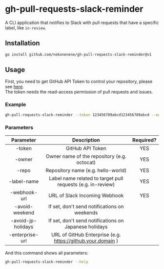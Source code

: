 # gh-pull-requests-slack-reminder

A CLI application that notifies to Slack with pull requests that have a specific label, like `in-review`.


## Installation

```sh
go install github.com/nekonenene/gh-pull-requests-slack-reminder@v1
```

## Usage

First, you need to get GitHub API Token to control your repository, please see [here](https://docs.github.com/authentication/keeping-your-account-and-data-secure/creating-a-personal-access-token).  
The token needs the read-access permission of pull requests and issues.

### Example

```sh
gh-pull-requests-slack-reminder --token 123456789abcd123456789abcd --owner nekonenene --repo my-repository-name --label-name "in-review" --webhook-url https://hooks.slack.com/services/XXXXXXXX --avoid-weekend
```

### Parameters

| Parameter | Description | Required? |
|:---:|:---:|:---:|
|-token| GitHub API Token | YES |
|-owner| Owner name of the repository (e.g. octocat) | YES |
|-repo| Repository name (e.g. hello-world) | YES |
|-label-name| Label name related to target pull requests (e.g. in-review) | YES |
|-webhook-url| URL of Slack Incoming Webhook | YES |
|-avoid-weekend| If set, don't send notifications on weekends |  |
|-avoid-jp-holidays| If set, don't send notifications on Japanese holidays |  |
|-enterprise-url| URL of GitHub Enterprise (e.g. https://github.your.domain ) |  |

And this command shows all parameters:

```sh
gh-pull-requests-slack-reminder --help
```

